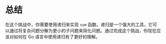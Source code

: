 # 总结

在这个挑战中，你需要使用递归来实现 `sum` 函数。递归是一个强大的工具，它可以通过将复杂问题分解为更小的子问题来简化问题。通过完成这个挑战，你现在应该对如何在 Go 语言中使用递归有了更好的理解。
